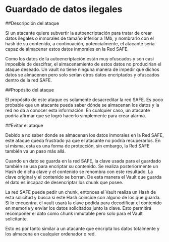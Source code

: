 # Guardado de datos ilegales

##Descripción del ataque

Si un atacante quiere subvertir la autoencriptación para tratar de crear datos ilegales o inmorales de tamaño inferior a 1Mb, y nombrarlo con el hash de su contenido, a continuación, potencialmente, el atacante sería capaz de almacenar estos datos inmorales en la Red SAFE.

Como los datos de la autoencriptación están muy ofuscados y son casi imposible de descifrar, el almacenamiento de estos datos no producirían el ataque deseado. Un vault no tiene ninguna manera de impedir que dichos datos se almacenen pero solo serían otros datos encriptados y ofuscados dentro de la red SAFE.

##Propósito del ataque

El propósito de este ataque es solamente desacreditar la red SAFE. Es poco probable que un atacante pueda saber dónde se almacenan los datos y la red no da a conocer esta información. En cualquier caso, un atacante podría afirmar que se logró hacerlo simplemente para crear alarma.

##Evitar el ataque

Debido a no saber donde se almacenan los datos inmorales en la Red SAFE, este ataque queda frustrado ya que el atacante no podría recuperarlos. En sí misma, esta es una forma de protección, sin embargo, la Red SAFE también va un paso más allá.

Cuando un dato se guarda en la red SAFE, la clave usada para el guardado también se usa para encriptar su contenido. Se realiza posteriormente un Hash de dicha clave y el contenido se renombra con este resultado. La clave original y el contenido se borran. De esta manera el Vault que guarda el dato es incapaz de desencriptar los chunk que posee.

La red SAFE puede pedir un chunk, entonces el Vault realiza un Hash de esta solicitud y busca si este Hash coincide con alguno de los que guarda. Si lo encuentra, el vault usará la clave pedida para decodificar el contenido en memoria y enviar los datos solicitados junto la clave. Esto permitirá recomponer el dato como chunk inmutable pero solo para el Vault solicitante.

Esto es por tanto similar a un atacante que encripta los datos totalmente y los almacena en cualquier ordenador o red.
